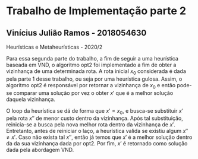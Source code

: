 # Trabalho de Implementação parte 2
## Vinícius Julião Ramos - 2018054630
Heurísticas e Metaheurísticas - 2020/2


Para essa segunda parte do trabalho, a fim de seguir a uma heurística baseada
em VND, o algoritmo opt2 foi implementado a fim de obter a vizinhança de uma
determinada rota.
A rota inicial $x_0$ considerada é dada pela parte 1 desse trabalho, ou seja
por uma heurística gulosa.
Assim, o algoritmo opt2 é responsável por retornar a vizinhança de $x_0$
e então pode-se comparar uma solução por vez o obter $x'$ que é a melhor
solução daquela vizinhança.

O loop da heurística se dá de forma que $x' = x_0$, e busca-se substituir
$x'$ pela rota $x''$ de menor custo dentro da vizinhança.
Após tal substituição, reinicia-se a busca pela nova melhor rota dentro da
vizinhança de $x'$.
Entretanto, antes de reiniciar o laço, a heurística valida se existiu algum
$x'' \neq x'$.
Caso não exista tal $x''$, então já temos que $x'$ é a melhor solução dentro 
da da sua vizinhança dada por opt2.
Por fim, $x'$ é retornado como solução dada pela abordagem VND.